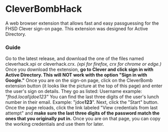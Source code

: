 # CleverBombHack
A web browser extension that allows fast and easy passguessing for the FHSD Clever sign-on page. This extension was designed for Active Directory.
### Guide
Go to the latest release, and download the one of the files named cleverhack.xpi or cleverhack.crx. *(xpi for firefox, crx for chrome or edge.)* Once you download the extension, **go to Clever and click sign in with Active Directory. This will NOT work with the option "Sign in with Google."** Once you are on the sign-on page, click on the CleverBomb extension button (it looks like the picture at the top of this page) and enter the user's sign on details. They go as listed: Username example: *"fhsd.local\jdoe123"* You can find the last three digits of the user's lunch number in their email. Example: "jdoe**123**". Next, click the "Start" button. Once the page reloads, click the link labeled "View credentials from last attempt" and **make sure the last three digits of the password match the ones that you originally put in.** Once you are on that page, you can copy the working credentials and use them for later.
